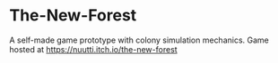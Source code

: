 # The-New-Forest
A self-made game prototype with colony simulation mechanics. Game hosted at https://nuutti.itch.io/the-new-forest
